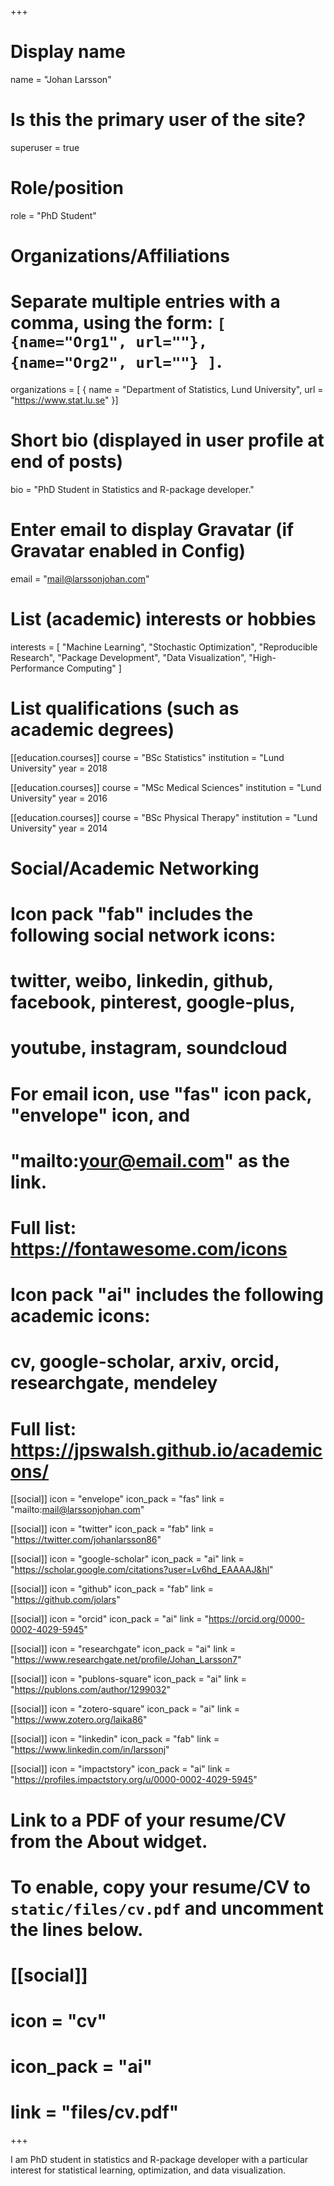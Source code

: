 +++
# Display name
name = "Johan Larsson"

# Is this the primary user of the site?
superuser = true

# Role/position
role = "PhD Student"

# Organizations/Affiliations
#   Separate multiple entries with a comma, using the form: `[ {name="Org1", url=""}, {name="Org2", url=""} ]`.
organizations = [ { name = "Department of Statistics, Lund University", url = "https://www.stat.lu.se" }]

# Short bio (displayed in user profile at end of posts)
bio = "PhD Student in Statistics and R-package developer."

# Enter email to display Gravatar (if Gravatar enabled in Config)
email = "mail@larssonjohan.com"

# List (academic) interests or hobbies
interests = [
  "Machine Learning",
  "Stochastic Optimization",
  "Reproducible Research",
  "Package Development",
  "Data Visualization",
  "High-Performance Computing"
]

# List qualifications (such as academic degrees)
[[education.courses]]
  course = "BSc Statistics"
  institution = "Lund University"
  year = 2018

[[education.courses]]
  course = "MSc Medical Sciences"
  institution = "Lund University"
  year = 2016

[[education.courses]]
  course = "BSc Physical Therapy"
  institution = "Lund University"
  year = 2014

# Social/Academic Networking
#
# Icon pack "fab" includes the following social network icons:
#
#   twitter, weibo, linkedin, github, facebook, pinterest, google-plus,
#   youtube, instagram, soundcloud
#
#   For email icon, use "fas" icon pack, "envelope" icon, and
#   "mailto:your@email.com" as the link.
#
#   Full list: https://fontawesome.com/icons
#
# Icon pack "ai" includes the following academic icons:
#
#   cv, google-scholar, arxiv, orcid, researchgate, mendeley
#
#   Full list: https://jpswalsh.github.io/academicons/

[[social]]
  icon = "envelope"
  icon_pack = "fas"
  link = "mailto:mail@larssonjohan.com"

[[social]]
  icon = "twitter"
  icon_pack = "fab"
  link = "https://twitter.com/johanlarsson86"

[[social]]
  icon = "google-scholar"
  icon_pack = "ai"
  link = "https://scholar.google.com/citations?user=Lv6hd_EAAAAJ&hl"

[[social]]
  icon = "github"
  icon_pack = "fab"
  link = "https://github.com/jolars"

[[social]]
  icon = "orcid"
  icon_pack = "ai"
  link = "https://orcid.org/0000-0002-4029-5945"

[[social]]
  icon = "researchgate"
  icon_pack = "ai"
  link = "https://www.researchgate.net/profile/Johan_Larsson7"

[[social]]
  icon = "publons-square"
  icon_pack = "ai"
  link = "https://publons.com/author/1299032"

[[social]]
  icon = "zotero-square"
  icon_pack = "ai"
  link = "https://www.zotero.org/laika86"

[[social]]
  icon = "linkedin"
  icon_pack = "fab"
  link = "https://www.linkedin.com/in/larssonj"

[[social]]
  icon = "impactstory"
  icon_pack = "ai"
  link = "https://profiles.impactstory.org/u/0000-0002-4029-5945"

# Link to a PDF of your resume/CV from the About widget.
# To enable, copy your resume/CV to `static/files/cv.pdf` and uncomment the lines below.
# [[social]]
#   icon = "cv"
#   icon_pack = "ai"
#   link = "files/cv.pdf"

+++

I am PhD student in statistics and R-package developer with
a particular interest for statistical learning, optimization,
and data visualization.
